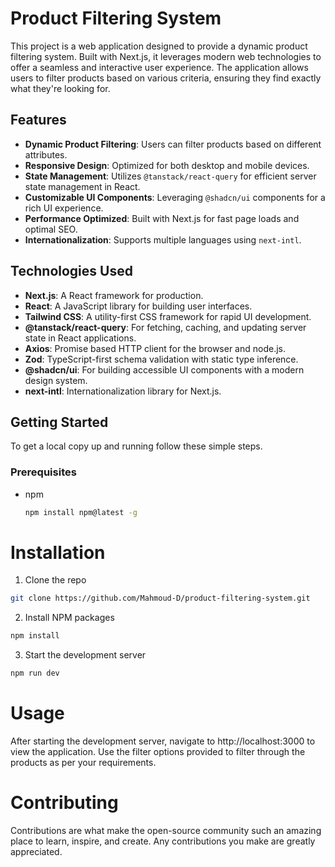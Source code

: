 # Product Filtering System

This project is a web application designed to provide a dynamic product filtering system. Built with Next.js, it leverages modern web technologies to offer a seamless and interactive user experience. The application allows users to filter products based on various criteria, ensuring they find exactly what they're looking for.

## Features

- **Dynamic Product Filtering**: Users can filter products based on different attributes.
- **Responsive Design**: Optimized for both desktop and mobile devices.
- **State Management**: Utilizes `@tanstack/react-query` for efficient server state management in React.
- **Customizable UI Components**: Leveraging `@shadcn/ui` components for a rich UI experience.
- **Performance Optimized**: Built with Next.js for fast page loads and optimal SEO.
- **Internationalization**: Supports multiple languages using `next-intl`.

## Technologies Used

- **Next.js**: A React framework for production.
- **React**: A JavaScript library for building user interfaces.
- **Tailwind CSS**: A utility-first CSS framework for rapid UI development.
- **@tanstack/react-query**: For fetching, caching, and updating server state in React applications.
- **Axios**: Promise based HTTP client for the browser and node.js.
- **Zod**: TypeScript-first schema validation with static type inference.
- **@shadcn/ui**: For building accessible UI components with a modern design system.
- **next-intl**: Internationalization library for Next.js.

## Getting Started

To get a local copy up and running follow these simple steps.

### Prerequisites

- npm
  ```sh
  npm install npm@latest -g
  ```

# Installation

1. Clone the repo

```sh
git clone https://github.com/Mahmoud-D/product-filtering-system.git
```

2. Install NPM packages

```sh
npm install
```

3. Start the development server

```sh
npm run dev
```

# Usage

After starting the development server, navigate to http://localhost:3000 to view the application. Use the filter options provided to filter through the products as per your requirements.

# Contributing

Contributions are what make the open-source community such an amazing place to learn, inspire, and create. Any contributions you make are greatly appreciated.
